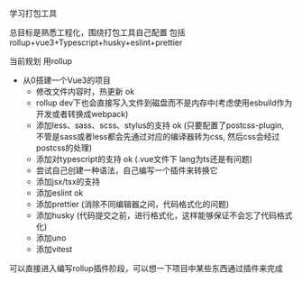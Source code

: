 学习打包工具

总目标是熟悉工程化，围绕打包工具自己配置
包括rollup+vue3+Typescript+husky+eslint+prettier

当前规划
用rollup
- 从0搭建一个Vue3的项目
  - 修改文件内容时，热更新 ok
  - rollup dev下也会直接写入文件到磁盘而不是内存中(考虑使用esbuild作为开发或者转换成webpack)
  - 添加less、sass、scss、stylus的支持 ok (只要配置了postcss-plugin, 不管是sass或者less都会先通过对应的编译器转为css, 然后css会经过postcss的处理)
  - 添加对typescript的支持 ok (.vue文件下 lang为ts还是有问题)
  - 尝试自己创建一种语法，自己编写一个插件来转换它
  - 添加jsx/tsx的支持
  - 添加eslint ok
  - 添加prettier (消除不同编辑器之间，代码格式化的问题)
  - 添加husky (代码提交之前，进行格式化，这样能够保证不会忘了代码格式化)
  - 添加uno
  - 添加vitest


可以直接进入编写rollup插件阶段，可以想一下项目中某些东西通过插件来完成